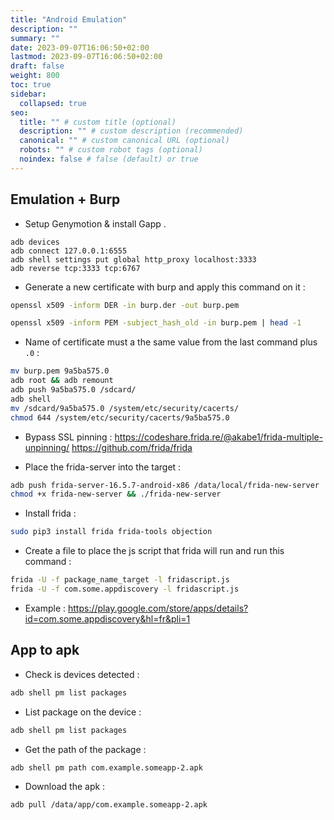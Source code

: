 ```yaml
---
title: "Android Emulation"
description: ""
summary: ""
date: 2023-09-07T16:06:50+02:00
lastmod: 2023-09-07T16:06:50+02:00
draft: false
weight: 800
toc: true
sidebar:
  collapsed: true
seo:
  title: "" # custom title (optional)
  description: "" # custom description (recommended)
  canonical: "" # custom canonical URL (optional)
  robots: "" # custom robot tags (optional)
  noindex: false # false (default) or true
---
```

## Emulation + Burp

- Setup Genymotion & install Gapp . 
```
adb devices
adb connect 127.0.0.1:6555
adb shell settings put global http_proxy localhost:3333
adb reverse tcp:3333 tcp:6767
```

- Generate a new certificate with burp and apply this command on it  : 
```sh
openssl x509 -inform DER -in burp.der -out burp.pem
```

```sh
openssl x509 -inform PEM -subject_hash_old -in burp.pem | head -1
```

- Name of certificate must a the same value from the last command plus `.0` :
```sh
mv burp.pem 9a5ba575.0
adb root && adb remount
adb push 9a5ba575.0 /sdcard/
adb shell
mv /sdcard/9a5ba575.0 /system/etc/security/cacerts/
chmod 644 /system/etc/security/cacerts/9a5ba575.0
```

- Bypass SSL pinning  :
https://codeshare.frida.re/@akabe1/frida-multiple-unpinning/
https://github.com/frida/frida

- Place the frida-server into the target :
```sh
adb push frida-server-16.5.7-android-x86 /data/local/frida-new-server
chmod +x frida-new-server && ./frida-new-server
```
- Install frida : 
```sh
sudo pip3 install frida frida-tools objection
```

- Create a file to place the js script that frida will run and run this command : 
```sh
frida -U -f package_name_target -l fridascript.js
frida -U -f com.some.appdiscovery -l fridascript.js 
```
- Example : https://play.google.com/store/apps/details?id=com.some.appdiscovery&hl=fr&pli=1

##  App to apk

- Check is devices detected :
```sh
adb shell pm list packages
```

- List package on the device : 
```sh
adb shell pm list packages
```

- Get the path of the package :
```sh
adb shell pm path com.example.someapp-2.apk
```

- Download the apk : 
```sh
adb pull /data/app/com.example.someapp-2.apk
```